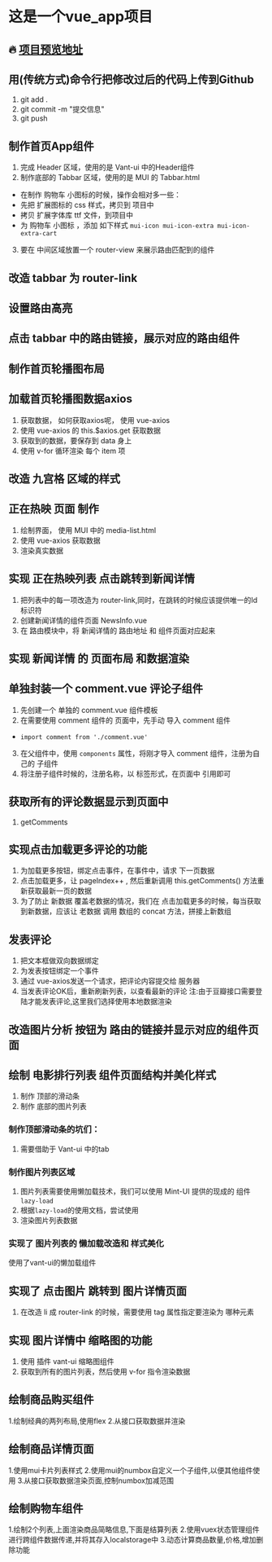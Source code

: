 # 这是一个vue_app项目

## 🔥 [项目预览地址](122.51.48.61)

## 用(传统方式)命令行把修改过后的代码上传到Github
1. git add .
2. git commit -m "提交信息"
3. git push

## 制作首页App组件
1. 完成 Header 区域，使用的是 Vant-ui 中的Header组件
2. 制作底部的 Tabbar 区域，使用的是 MUI 的 Tabbar.html
 + 在制作 购物车 小图标的时候，操作会相对多一些：
 + 先把 扩展图标的 css 样式，拷贝到 项目中
 + 拷贝 扩展字体库 ttf 文件，到项目中
 + 为 购物车 小图标 ，添加 如下样式 `mui-icon mui-icon-extra mui-icon-extra-cart`
3. 要在 中间区域放置一个 router-view 来展示路由匹配到的组件

## 改造 tabbar 为 router-link

## 设置路由高亮

## 点击 tabbar 中的路由链接，展示对应的路由组件

## 制作首页轮播图布局

## 加载首页轮播图数据axios
1. 获取数据， 如何获取axios呢， 使用 vue-axios
2. 使用 vue-axios 的 this.$axios.get 获取数据
3. 获取到的数据，要保存到 data 身上
4. 使用 v-for 循环渲染 每个 item 项

## 改造 九宫格 区域的样式

## 正在热映 页面 制作
1. 绘制界面， 使用 MUI 中的 media-list.html
2. 使用 vue-axios 获取数据
3. 渲染真实数据

## 实现 正在热映列表 点击跳转到新闻详情
1. 把列表中的每一项改造为 router-link,同时，在跳转的时候应该提供唯一的Id标识符
2. 创建新闻详情的组件页面  NewsInfo.vue
3. 在 路由模块中，将 新闻详情的 路由地址 和 组件页面对应起来

## 实现 新闻详情 的 页面布局 和数据渲染

## 单独封装一个 comment.vue 评论子组件
1. 先创建一个 单独的 comment.vue 组件模板
2. 在需要使用 comment 组件的 页面中，先手动 导入 comment 组件
 + `import comment from './comment.vue'`
3. 在父组件中，使用 `components` 属性，将刚才导入 comment 组件，注册为自己的 子组件
4. 将注册子组件时候的，注册名称，以 标签形式，在页面中 引用即可

## 获取所有的评论数据显示到页面中
1. getComments

## 实现点击加载更多评论的功能
1. 为加载更多按钮，绑定点击事件，在事件中，请求 下一页数据
2. 点击加载更多，让 pageIndex++ , 然后重新调用 this.getComments() 方法重新获取最新一页的数据
3. 为了防止 新数据 覆盖老数据的情况，我们在 点击加载更多的时候，每当获取到新数据，应该让 老数据 调用 数组的 concat 方法，拼接上新数组

## 发表评论
1. 把文本框做双向数据绑定
2. 为发表按钮绑定一个事件
3. 通过 vue-axios发送一个请求，把评论内容提交给 服务器
5. 当发表评论OK后，重新刷新列表，以查看最新的评论
注:由于豆瓣接口需要登陆才能发表评论,这里我们选择使用本地数据渲染

## 改造图片分析 按钮为 路由的链接并显示对应的组件页面

## 绘制 电影排行列表 组件页面结构并美化样式
 1. 制作 顶部的滑动条
 2. 制作 底部的图片列表
### 制作顶部滑动条的坑们：
 1. 需要借助于 Vant-ui 中的tab

### 制作图片列表区域
1. 图片列表需要使用懒加载技术，我们可以使用 Mint-UI 提供的现成的 组件 `lazy-load`
2. 根据`lazy-load`的使用文档，尝试使用
3. 渲染图片列表数据

### 实现了 图片列表的 懒加载改造和 样式美化
使用了vant-ui的懒加载组件

## 实现了 点击图片 跳转到 图片详情页面
1. 在改造 li 成 router-link 的时候，需要使用 tag 属性指定要渲染为 哪种元素


## 实现 图片详情中 缩略图的功能
1. 使用 插件 vant-ui 缩略图组件
2. 获取到所有的图片列表，然后使用 v-for 指令渲染数据

## 绘制商品购买组件
1.绘制经典的两列布局,使用flex
2.从接口获取数据并渲染
## 绘制商品详情页面
1.使用mui卡片列表样式
2.使用mui的numbox自定义一个子组件,以便其他组件使用
3.从接口获取数据渲染页面,控制numbox加减范围

## 绘制购物车组件
1.绘制2个列表,上面渲染商品简略信息,下面是结算列表
2.使用vuex状态管理组件进行跨组件数据传递,并将其存入localstorage中
3.动态计算商品数量,价格,增加删除功能
